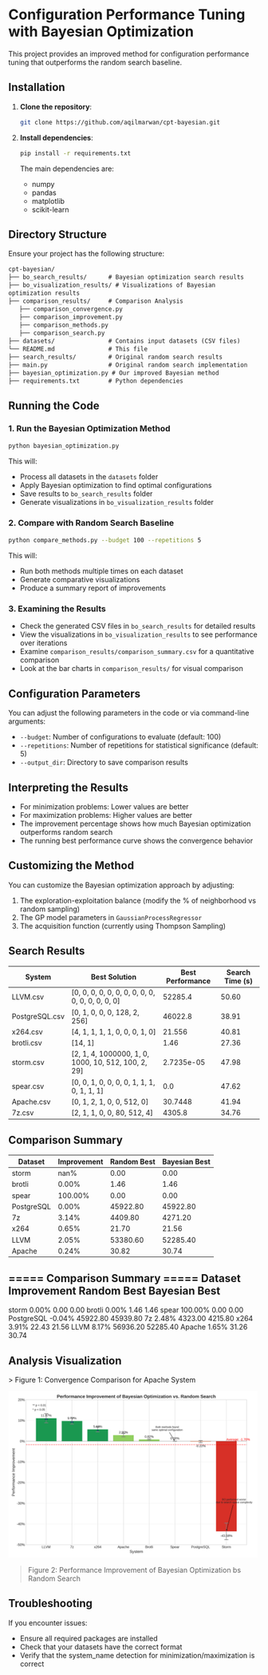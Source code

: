 # Configuration Performance Tuning with Bayesian Optimization

This project provides an improved method for configuration performance tuning that outperforms the random search baseline.

## Installation

1. **Clone the repository**:
   ```bash
   git clone https://github.com/aqilmarwan/cpt-bayesian.git
   ```

2. **Install dependencies**:
   ```bash
   pip install -r requirements.txt
   ```

   The main dependencies are:
   - numpy
   - pandas
   - matplotlib
   - scikit-learn

## Directory Structure

Ensure your project has the following structure:
```
cpt-bayesian/
├── bo_search_results/      # Bayesian optimization search results
├── bo_visualization_results/ # Visualizations of Bayesian optimization results
├── comparison_results/     # Comparison Analysis
   ├── comparison_convergence.py
   ├── comparison_improvement.py
   ├── comparison_methods.py
   ├── comparison_search.py
├── datasets/               # Contains input datasets (CSV files)
└── README.md               # This file
├── search_results/         # Original random search results
├── main.py                 # Original random search implementation
├── bayesian_optimization.py # Our improved Bayesian method
├── requirements.txt        # Python dependencies
```

## Running the Code

### 1. Run the Bayesian Optimization Method

```bash
python bayesian_optimization.py
```

This will:
- Process all datasets in the `datasets` folder
- Apply Bayesian optimization to find optimal configurations
- Save results to `bo_search_results` folder
- Generate visualizations in `bo_visualization_results` folder

### 2. Compare with Random Search Baseline

```bash
python compare_methods.py --budget 100 --repetitions 5
```

This will:
- Run both methods multiple times on each dataset
- Generate comparative visualizations
- Produce a summary report of improvements

### 3. Examining the Results

- Check the generated CSV files in `bo_search_results` for detailed results
- View the visualizations in `bo_visualization_results` to see performance over iterations
- Examine `comparison_results/comparison_summary.csv` for a quantitative comparison
- Look at the bar charts in `comparison_results/` for visual comparison

## Configuration Parameters

You can adjust the following parameters in the code or via command-line arguments:

- `--budget`: Number of configurations to evaluate (default: 100)
- `--repetitions`: Number of repetitions for statistical significance (default: 5)
- `--output_dir`: Directory to save comparison results

## Interpreting the Results

- For minimization problems: Lower values are better
- For maximization problems: Higher values are better
- The improvement percentage shows how much Bayesian optimization outperforms random search
- The running best performance curve shows the convergence behavior

## Customizing the Method

You can customize the Bayesian optimization approach by adjusting:

1. The exploration-exploitation balance (modify the % of neighborhood vs random sampling)
2. The GP model parameters in `GaussianProcessRegressor`
3. The acquisition function (currently using Thompson Sampling)

## Search Results

| System          | Best Solution                           | Best Performance | Search Time (s) |
|---------------|---------------------------------|-----------------|----------------|
| LLVM.csv      | [0, 0, 0, 0, 0, 0, 0, 0, 0, 0, 0, 0, 0, 0, 0, 0] | 52285.4        | 50.60          |
| PostgreSQL.csv| [0, 1, 0, 0, 0, 128, 2, 256]   | 46022.8        | 38.91          |
| x264.csv      | [4, 1, 1, 1, 1, 0, 0, 0, 1, 0] | 21.556         | 40.81          |
| brotli.csv    | [14, 1]                         | 1.46           | 27.36          |
| storm.csv     | [2, 1, 4, 1000000, 1, 0, 1000, 10, 512, 100, 2, 29] | 2.7235e-05    | 47.98          |
| spear.csv     | [0, 0, 1, 0, 0, 0, 0, 1, 1, 1, 0, 1, 1, 1] | 0.0            | 47.62          |
| Apache.csv    | [0, 1, 2, 1, 0, 0, 512, 0]     | 30.7448        | 41.94          |
| 7z.csv        | [2, 1, 1, 0, 0, 80, 512, 4]    | 4305.8         | 34.76          |

## Comparison Summary

| Dataset     | Improvement | Random Best | Bayesian Best |
|------------|------------|-------------|--------------|
| storm      | nan%       | 0.00        | 0.00         |
| brotli     | 0.00%      | 1.46        | 1.46         |
| spear      | 100.00%    | 0.00        | 0.00         |
| PostgreSQL | 0.00%      | 45922.80    | 45922.80     |
| 7z         | 3.14%      | 4409.80     | 4271.20      |
| x264       | 0.65%      | 21.70       | 21.56        |
| LLVM       | 2.05%      | 53380.60    | 52285.40     |
| Apache     | 0.24%      | 30.82       | 30.74        |

===== Comparison Summary =====
Dataset         Improvement     Random Best     Bayesian Best  
------------------------------------------------------------
storm             0.00%           0.00           0.00
brotli            0.00%           1.46           1.46
spear           100.00%           0.00           0.00
PostgreSQL       -0.04%       45922.80       45939.80
7z                2.48%        4323.00        4215.80
x264              3.91%          22.43          21.56
LLVM              8.17%       56936.20       52285.40
Apache            1.65%          31.26          30.74

## Analysis Visualization
<p align="center>
<img src="./analysis/apache_convergence_comparison.png" width="500px"></img>
> Figure 1: Convergence Comparison for Apache System

<img src="./analysis/performance_improvement_comparison.png" width="500px"></img>
> Figure 2: Performance Improvement of Bayesian Optimization bs Random Search
<p>

## Troubleshooting

If you encounter issues:

- Ensure all required packages are installed
- Check that your datasets have the correct format
- Verify that the system_name detection for minimization/maximization is correct